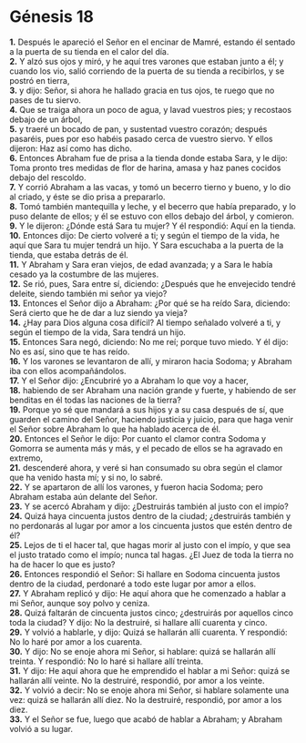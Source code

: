 # Génesis 18

**1.** Después le apareció el Señor en el encinar de Mamré, estando él sentado a la puerta de su tienda en el calor del día.  
**2.** Y alzó sus ojos y miró, y he aquí tres varones que estaban junto a él; y cuando los vio, salió corriendo de la puerta de su tienda a recibirlos, y se postró en tierra,  
**3.** y dijo: Señor, si ahora he hallado gracia en tus ojos, te ruego que no pases de tu siervo.  
**4.** Que se traiga ahora un poco de agua, y lavad vuestros pies; y recostaos debajo de un árbol,  
**5.** y traeré un bocado de pan, y sustentad vuestro corazón; después pasaréis, pues por eso habéis pasado cerca de vuestro siervo. Y ellos dijeron: Haz así como has dicho.  
**6.** Entonces Abraham fue de prisa a la tienda donde estaba Sara, y le dijo: Toma pronto tres medidas de flor de harina, amasa y haz panes cocidos debajo del rescoldo.  
**7.** Y corrió Abraham a las vacas, y tomó un becerro tierno y bueno, y lo dio al criado, y éste se dio prisa a prepararlo.  
**8.** Tomó también mantequilla y leche, y el becerro que había preparado, y lo puso delante de ellos; y él se estuvo con ellos debajo del árbol, y comieron.  
**9.** Y le dijeron: ¿Dónde está Sara tu mujer? Y él respondió: Aquí en la tienda.  
**10.** Entonces dijo: De cierto volveré a ti; y según el tiempo de la vida, he aquí que Sara tu mujer tendrá un hijo. Y Sara escuchaba a la puerta de la tienda, que estaba detrás de él.  
**11.** Y Abraham y Sara eran viejos, de edad avanzada; y a Sara le había cesado ya la costumbre de las mujeres.  
**12.** Se rió, pues, Sara entre sí, diciendo: ¿Después que he envejecido tendré deleite, siendo también mi señor ya viejo?  
**13.** Entonces el Señor dijo a Abraham: ¿Por qué se ha reído Sara, diciendo: Será cierto que he de dar a luz siendo ya vieja?  
**14.** ¿Hay para Dios alguna cosa difícil? Al tiempo señalado volveré a ti, y según el tiempo de la vida, Sara tendrá un hijo.  
**15.** Entonces Sara negó, diciendo: No me reí; porque tuvo miedo. Y él dijo: No es así, sino que te has reído.  
**16.** Y los varones se levantaron de allí, y miraron hacia Sodoma; y Abraham iba con ellos acompañándolos.  
**17.** Y el Señor dijo: ¿Encubriré yo a Abraham lo que voy a hacer,  
**18.** habiendo de ser Abraham una nación grande y fuerte, y habiendo de ser benditas en él todas las naciones de la tierra?  
**19.** Porque yo sé que mandará a sus hijos y a su casa después de sí, que guarden el camino del Señor, haciendo justicia y juicio, para que haga venir el Señor sobre Abraham lo que ha hablado acerca de él.  
**20.** Entonces el Señor le dijo: Por cuanto el clamor contra Sodoma y Gomorra se aumenta más y más, y el pecado de ellos se ha agravado en extremo,  
**21.** descenderé ahora, y veré si han consumado su obra según el clamor que ha venido hasta mí; y si no, lo sabré.  
**22.** Y se apartaron de allí los varones, y fueron hacia Sodoma; pero Abraham estaba aún delante del Señor.  
**23.** Y se acercó Abraham y dijo: ¿Destruirás también al justo con el impío?  
**24.** Quizá haya cincuenta justos dentro de la ciudad; ¿destruirás también y no perdonarás al lugar por amor a los cincuenta justos que estén dentro de él?  
**25.** Lejos de ti el hacer tal, que hagas morir al justo con el impío, y que sea el justo tratado como el impío; nunca tal hagas. ¿El Juez de toda la tierra no ha de hacer lo que es justo?  
**26.** Entonces respondió el Señor: Si hallare en Sodoma cincuenta justos dentro de la ciudad, perdonaré a todo este lugar por amor a ellos.  
**27.** Y Abraham replicó y dijo: He aquí ahora que he comenzado a hablar a mi Señor, aunque soy polvo y ceniza.  
**28.** Quizá faltarán de cincuenta justos cinco; ¿destruirás por aquellos cinco toda la ciudad? Y dijo: No la destruiré, si hallare allí cuarenta y cinco.  
**29.** Y volvió a hablarle, y dijo: Quizá se hallarán allí cuarenta. Y respondió: No lo haré por amor a los cuarenta.  
**30.** Y dijo: No se enoje ahora mi Señor, si hablare: quizá se hallarán allí treinta. Y respondió: No lo haré si hallare allí treinta.  
**31.** Y dijo: He aquí ahora que he emprendido el hablar a mi Señor: quizá se hallarán allí veinte. No la destruiré, respondió, por amor a los veinte.  
**32.** Y volvió a decir: No se enoje ahora mi Señor, si hablare solamente una vez: quizá se hallarán allí diez. No la destruiré, respondió, por amor a los diez.  
**33.** Y el Señor se fue, luego que acabó de hablar a Abraham; y Abraham volvió a su lugar.
